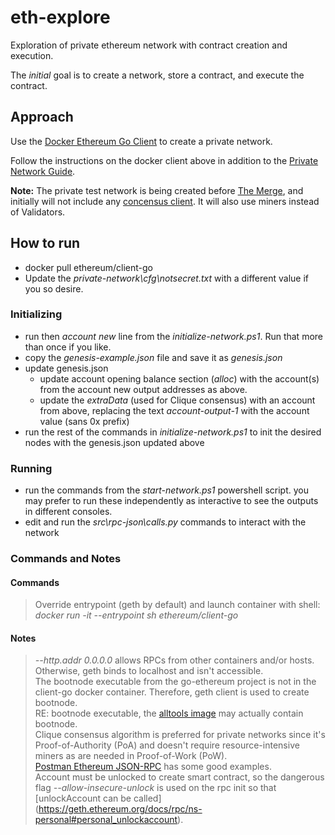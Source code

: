# eth-explore
Exploration of private ethereum network with contract creation and execution.

The *initial* goal is to create a network, store a contract, and execute the contract.

## Approach

Use the [Docker Ethereum Go Client](https://hub.docker.com/r/ethereum/client-go/) to create a private network.

Follow the instructions on the docker client above in addition to the [Private Network Guide](https://geth.ethereum.org/docs/interface/private-network).

**Note:** The private test network is being created before [The Merge](https://geth.ethereum.org/docs/interface/merge), and initially will not include any [concensus client](https://geth.ethereum.org/docs/interface/consensus-clients).  It will also use miners instead of Validators.

## How to run
- docker pull ethereum/client-go
- Update the <em>private-network\cfg\notsecret.txt</em> with a different value if you so desire.

### Initializing
- run then <em>account new</em> line from the <em>initialize-network.ps1</em>.  Run that more than once if you like.
- copy the <em>genesis-example.json</em> file and save it as <em>genesis.json</em>
- update genesis.json
    - update account opening balance section (<em>alloc</em>) with the account(s) from the account new output addresses as above.
    - update the <em>extraData</em> (used for Clique consensus) with an account from above, replacing the text <em>account-output-1</em> with the account value (sans 0x prefix)
- run the rest of the commands in <em>initialize-network.ps1</em> to init the desired nodes with the genesis.json updated above

### Running
- run the commands from the <em>start-network.ps1</em> powershell script.  you may prefer to run these independently as interactive to see the outputs in different consoles.
- edit and run the <em>src\rpc-json\calls.py</em> commands to interact with the network

### Commands and Notes

#### Commands
> Override entrypoint (geth by default) and launch container with shell:   <em>docker run -it --entrypoint sh ethereum/client-go</em>
> 

#### Notes
> <em>--http.addr 0.0.0.0</em> allows RPCs from other containers and/or hosts.  Otherwise, geth binds to localhost and isn't accessible.  
> The bootnode executable from the go-ethereum project is not in the client-go docker container.  Therefore, geth client is used to create bootnode.  
> RE: bootnode executable, the [alltools image](https://geth.ethereum.org/docs/install-and-build/installing-geth#run-inside-docker-container) may actually contain bootnode.  
> Clique consensus algorithm is preferred for private networks since it's Proof-of-Authority (PoA) and doesn't require resource-intensive miners as are needed in Proof-of-Work (PoW).  
> [Postman Ethereum JSON-RPC](https://documenter.getpostman.com/view/4117254/ethereum-json-rpc/RVu7CT5J#7218b6e7-5e7f-da59-fe48-17838cce9731) has some good examples.  
> Account must be unlocked to create smart contract, so the dangerous flag <em>--allow-insecure-unlock</em> is used on the rpc init so that [unlockAccount can be called] (https://geth.ethereum.org/docs/rpc/ns-personal#personal_unlockaccount).  